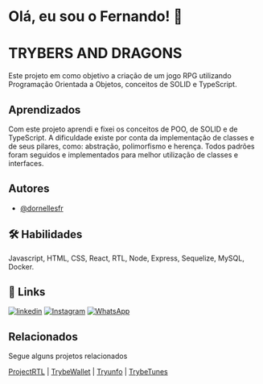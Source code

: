 
# Olá, eu sou o Fernando! 👋


# TRYBERS AND DRAGONS

Este projeto em como objetivo a criação de um jogo RPG utilizando Programação Orientada a Objetos, conceitos de SOLID e TypeScript.
## Aprendizados

Com este projeto aprendi e fixei os conceitos de POO, de SOLID e de TypeScript.
A dificuldade existe por conta da implementação de classes e de seus pilares, como: abstração, polimorfismo e herença.
Todos padrões foram seguidos e implementados para melhor utilização de classes e interfaces.
## Autores

- [@dornellesfr](https://www.github.com/dornellesfr)


## 🛠 Habilidades
Javascript, HTML, CSS, React, RTL, Node, Express, Sequelize, MySQL, Docker.


## 🔗 Links
[![linkedin](https://img.shields.io/badge/linkedin-0A66C2?style=for-the-badge&logo=linkedin&logoColor=white)](https://www.linkedin.com/in/fernando-dornelles-rocha-3b11b921a/)
[![Instagram](https://img.shields.io/badge/Instagram-%23E4405F.svg?style=for-the-badge&logo=Instagram&logoColor=white)](https://instagram.com/dornellesfr)
[![WhatsApp](https://img.shields.io/badge/WhatsApp-25D366?style=for-the-badge&logo=whatsapp&logoColor=white)](https://wa.me/5551997463822)


## Relacionados

Segue alguns projetos relacionados

[ProjectRTL](https://github.com/dornellesfr/react-testing-library) |
[TrybeWallet](https://github.com/dornellesfr/trybe-wallet) |
[Tryunfo](https://github.com/dornellesfr/tryunfo) |
[TrybeTunes](https://github.com/dornellesfr/trybe-tunes)

